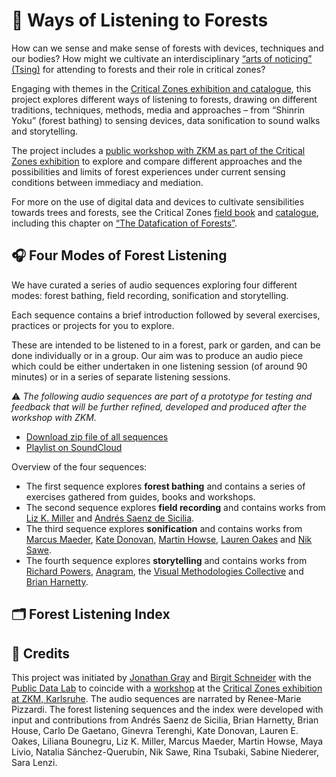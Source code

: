 # 🌳 Ways of Listening to Forests

How can we sense and make sense of forests with devices, techniques and our bodies? How might we cultivate an interdisciplinary [“arts of noticing” (Tsing)](https://press.princeton.edu/books/paperback/9780691178325/the-mushroom-at-the-end-of-the-world) for attending to forests and their role in critical zones?

Engaging with themes in the [Critical Zones exhibition and catalogue](https://zkm.de/en/exhibition/2020/05/critical-zones), this project explores different ways of listening to forests, drawing on different traditions, techniques, methods, media and approaches – from “Shinrin Yoku” (forest bathing) to sensing devices, data sonification to sound walks and storytelling.

The project includes a [public workshop with ZKM as part of the Critical Zones exhibition](https://zkm.de/en/guidedtour-workshop/2021/06/total-gaia-digital-0) to explore and compare different approaches and the possibilities and limits of forest experiences under current sensing conditions between immediacy and mediation.

For more on the use of digital data and devices to cultivate sensibilities towards trees and forests, see the Critical Zones [field book](https://zkm.de/media/file/en/cz_fieldbook_digital_en.pdf) and [catalogue](https://mitpress.mit.edu/books/critical-zones), including this chapter on [“The Datafication of Forests”](https://jonathangray.org/wp-content/uploads/2020/05/Gray_DataficationTrees.pdf).

## 🎧  Four Modes of Forest Listening

We have curated a series of audio sequences exploring four different modes: forest bathing, field recording, sonification and storytelling.

Each sequence contains a brief introduction followed by several exercises, practices or projects for you to explore.

These are intended to be listened to in a forest, park or garden, and can be done individually or in a group. Our aim was to produce an audio piece which could be either undertaken in one listening session (of around 90 minutes) or in a series of separate listening sessions.

⚠️  *The following audio sequences are part of a prototype for testing and feedback that will be further refined, developed and produced after the workshop with ZKM.*

- [Download zip file of all sequences](https://we.tl/t-kQWBNmSrx1)
- [Playlist on SoundCloud](https://soundcloud.com/publicdatalab/sets/listening-to-forests/s-UnV2Cdfdsee)

Overview of the four sequences:
- The first sequence explores **forest bathing** and contains a series of exercises gathered from guides, books and workshops.
- The second sequence explores **field recording** and contains works from [Liz K. Miller](https://www.lizkmiller.com/) and [Andrés Saenz de Sicilia](https://villalontanarecords1.bandcamp.com/album/21-9-18).
- The third sequence explores **sonification** and contains works from [Marcus Maeder](https://marcusmaeder.ch/), [Kate Donovan](https://mattersoftransmission.wordpress.com/), [Martin Howse](http://www.1010.co.uk/org/), [Lauren Oakes](https://leoakes.com/) and [Nik Sawe](http://www.niksawe.com/).
- The fourth sequence explores **storytelling** and contains works from [Richard Powers](http://www.richardpowers.net/), [Anagram](https://weareanagram.co.uk/project/messages-to-a-post-human-earth), the [Visual Methodologies Collective](https://visualmethodologies.org/) and [Brian Harnetty](http://www.brianharnetty.com/).

## 🗂  Forest Listening Index

## 🌱 Credits

This project was initiated by [Jonathan Gray](http://jonathangray.org/) and [Birgit Schneider](https://www.uni-potsdam.de/en/medienoekologie/index/people) with the [Public Data Lab](http://publicdatalab.org/) to coincide with a [workshop](https://zkm.de/en/guidedtour-workshop/2021/06/total-gaia-digital-0) at the [Critical Zones exhibition at ZKM, Karlsruhe](https://zkm.de/en/exhibition/2020/05/critical-zones). The audio sequences are narrated by Renee-Marie Pizzardi. The forest listening sequences and the index were developed with input and contributions from Andrés Saenz de Sicilia, Brian Harnetty, Brian House, Carlo De Gaetano, Ginevra Terenghi, Kate Donovan, Lauren E. Oakes, Liliana Bounegru, Liz K. Miller, Marcus Maeder, Martin Howse, Maya Livio, Natalia Sánchez-Querubín, Nik Sawe, Rina Tsubaki, Sabine Niederer, Sara Lenzi.
